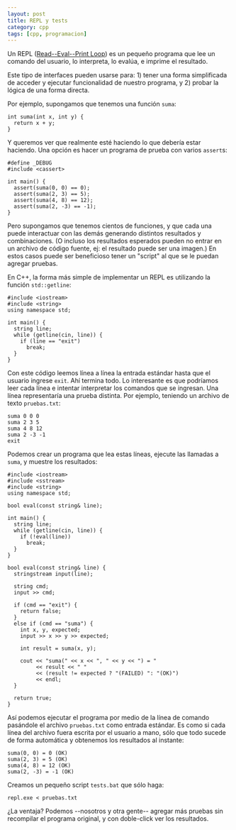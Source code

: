 ```yaml
---
layout: post
title: REPL y tests
category: cpp
tags: [cpp, programacion]
---
```


Un REPL ([Read--Eval--Print Loop](http://en.wikipedia.org/wiki/Read%E2%80%93eval%E2%80%93print_loop))
es un pequeño programa que lee un comando del usuario, lo interpreta,
lo evalúa, e imprime el resultado.

Este tipo de interfaces pueden usarse para: 1) tener una forma
simplificada de acceder y ejecutar funcionalidad de nuestro programa,
y 2) probar la lógica de una forma directa.

Por ejemplo, supongamos que tenemos una función `suma`:

    int suma(int x, int y) {
      return x + y;
    }

Y queremos ver que realmente esté haciendo lo que debería estar
haciendo. Una opción es hacer un programa de prueba con varios
`assert`s:

    #define _DEBUG
    #include <cassert>

    int main() {
      assert(suma(0, 0) == 0);
      assert(suma(2, 3) == 5);
      assert(suma(4, 8) == 12);
      assert(suma(2, -3) == -1);
    }

Pero supongamos que tenemos cientos de funciones, y que cada una puede
interactuar con las demás generando distintos resultados y
combinaciones. (O incluso los resultados esperados pueden no entrar en
un archivo de código fuente, ej: el resultado puede ser una imagen.)
En estos casos puede ser beneficioso tener un "script" al que se le
puedan agregar pruebas.

En C++, la forma más simple de implementar un REPL es utilizando la
función `std::getline`:

    #include <iostream>
    #include <string>
    using namespace std;

    int main() {
      string line;
      while (getline(cin, line)) {
        if (line == "exit")
          break;
      }
    }

Con este código leemos línea a línea la entrada estándar hasta que el
usuario ingrese `exit`. Ahí termina todo. Lo interesante es que
podríamos leer cada línea e intentar interpretar los comandos que se
ingresan. Una línea representaría una prueba distinta. Por ejemplo,
teniendo un archivo de texto `pruebas.txt`:

    suma 0 0 0
    suma 2 3 5
    suma 4 8 12
    suma 2 -3 -1
    exit

Podemos crear un programa que lea estas líneas, ejecute las llamadas a
`suma`, y muestre los resultados:

    #include <iostream>
    #include <sstream>
    #include <string>
    using namespace std;

    bool eval(const string& line);

    int main() {
      string line;
      while (getline(cin, line)) {
        if (!eval(line))
          break;
      }
    }

    bool eval(const string& line) {
      stringstream input(line);

      string cmd;
      input >> cmd;

      if (cmd == "exit") {
        return false;
      }
      else if (cmd == "suma") {
        int x, y, expected;
        input >> x >> y >> expected;

        int result = suma(x, y);

        cout << "suma(" << x << ", " << y << ") = "
             << result << " "
             << (result != expected ? "(FAILED) ": "(OK)")
             << endl;
      }

      return true;
    }

Así podemos ejecutar el programa por medio de la línea de comando
pasándole el archivo `pruebas.txt` como entrada estándar. Es como si
cada línea del archivo fuera escrita por el usuario a mano, sólo que
todo sucede de forma automática y obtenemos los resultados al instante:

    suma(0, 0) = 0 (OK)
    suma(2, 3) = 5 (OK)
    suma(4, 8) = 12 (OK)
    suma(2, -3) = -1 (OK)

Creamos un pequeño script `tests.bat` que sólo haga:

    repl.exe < pruebas.txt

¿La ventaja? Podemos --nosotros y otra gente-- agregar más pruebas sin
recompilar el programa original, y con doble-click ver los resultados.
